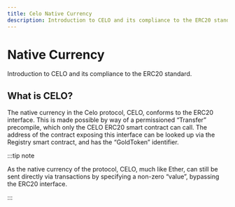 ```yaml
---
title: Celo Native Currency
description: Introduction to CELO and its compliance to the ERC20 standard.
---
```

# Native Currency

Introduction to CELO and its compliance to the ERC20 standard.
## What is CELO?

The native currency in the Celo protocol, CELO, conforms to the ERC20 interface. This is made possible by way of a permissioned “Transfer” precompile, which only the CELO ERC20 smart contract can call. The address of the contract exposing this interface can be looked up via the Registry smart contract, and has the “GoldToken” identifier. 


:::tip note

As the native currency of the protocol, CELO, much like Ether, can still be sent directly via transactions by specifying a non-zero “value”, bypassing the ERC20 interface.

:::